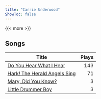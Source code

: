 ```yaml
---
title: "Carrie Underwood"
ShowToc: false
---
```


{{< more >}}

## Songs
Title | Plays 
----- | -----: 
[Do You Hear What I Hear](/songs/do-you-hear-what-i-hear) | 143
[Hark! The Herald Angels Sing](/songs/hark-the-herald-angels-sing) | 71
[Mary, Did You Know?](/songs/mary-did-you-know) | 3
[Little Drummer Boy](/songs/little-drummer-boy) | 3

